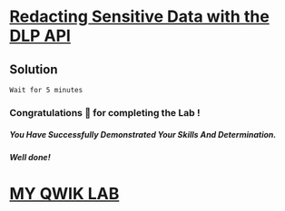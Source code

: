 # [Redacting Sensitive Data with the DLP API](https://www.cloudskillsboost.google/games/5735/labs/36646)

## Solution

```
Wait for 5 minutes
```

### Congratulations 🎉 for completing the Lab !

##### *You Have Successfully Demonstrated Your Skills And Determination.*

#### *Well done!*

# [MY QWIK LAB](https://www.youtube.com/@MyQwiklab)
